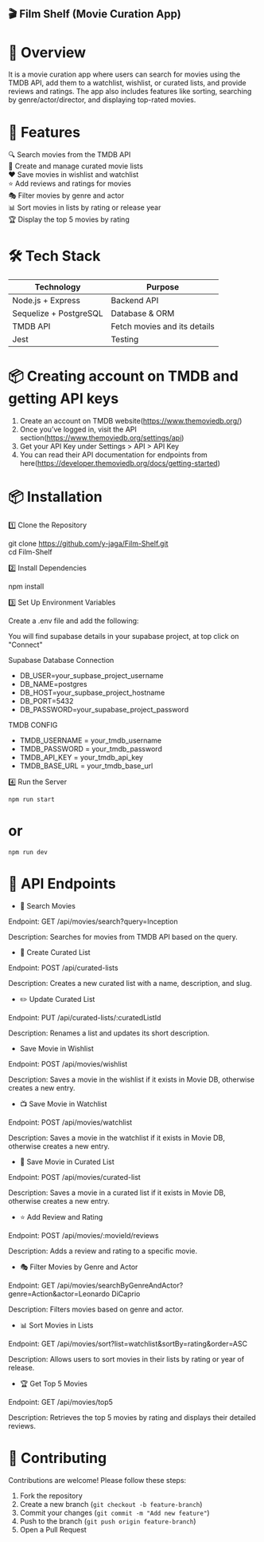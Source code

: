 ## 🎬 Film Shelf (Movie Curation App)

# 📌 Overview

It is a movie curation app where users can search for movies using the TMDB API, add them to a watchlist, wishlist, or curated lists, and provide reviews and ratings. The app also includes features like sorting, searching by genre/actor/director, and displaying top-rated movies.

# 🚀 Features

🔍 Search movies from the TMDB API  
📂 Create and manage curated movie lists  
❤️ Save movies in wishlist and watchlist  
⭐ Add reviews and ratings for movies  
🎭 Filter movies by genre and actor  
📊 Sort movies in lists by rating or release year  
🏆 Display the top 5 movies by rating

# 🛠️ Tech Stack

| Technology             | Purpose                      |
| ---------------------- | ---------------------------- |
| Node.js + Express      | Backend API                  |
| Sequelize + PostgreSQL | Database & ORM               |
| TMDB API               | Fetch movies and its details |
| Jest                   | Testing                      |

# 📦 Creating account on TMDB and getting API keys

1. Create an account on TMDB website(https://www.themoviedb.org/)
2. Once you’ve logged in, visit the API section(https://www.themoviedb.org/settings/api)
3. Get your API Key under Settings > API > API Key
4. You can read their API documentation for endpoints from here(https://developer.themoviedb.org/docs/getting-started)

# 📦 Installation

1️⃣ Clone the Repository

git clone https://github.com/y-jaga/Film-Shelf.git  
cd Film-Shelf

2️⃣ Install Dependencies

npm install

3️⃣ Set Up Environment Variables

Create a .env file and add the following:

You will find supabase details in your supabase project, at top click on "Connect"

Supabase Database Connection

- DB_USER=your_supbase_project_username  
- DB_NAME=postgres  
- DB_HOST=your_supbase_project_hostname  
- DB_PORT=5432  
- DB_PASSWORD=your_supabase_project_password

TMDB CONFIG  
- TMDB_USERNAME = your_tmdb_username
- TMDB_PASSWORD = your_tmdb_password
- TMDB_API_KEY = your_tmdb_api_key
- TMDB_BASE_URL = your_tmdb_base_url

4️⃣ Run the Server

    npm run start

# or

    npm run dev

# 🔗 API Endpoints


- 🔎 Search Movies

Endpoint: GET /api/movies/search?query=Inception

Description: Searches for movies from TMDB API based on the query.

- 📝 Create Curated List

Endpoint: POST /api/curated-lists

Description: Creates a new curated list with a name, description, and slug.

- ✏️ Update Curated List

Endpoint: PUT /api/curated-lists/:curatedListId

Description: Renames a list and updates its short description.

-  Save Movie in Wishlist

Endpoint: POST /api/movies/wishlist

Description: Saves a movie in the wishlist if it exists in Movie DB, otherwise creates a new entry.

- 📺 Save Movie in Watchlist

Endpoint: POST /api/movies/watchlist

Description: Saves a movie in the watchlist if it exists in Movie DB, otherwise creates a new entry.

- 📜 Save Movie in Curated List

Endpoint: POST /api/movies/curated-list

Description: Saves a movie in a curated list if it exists in Movie DB, otherwise creates a new entry.

- ⭐ Add Review and Rating

Endpoint: POST /api/movies/:movieId/reviews

Description: Adds a review and rating to a specific movie.

- 🎭 Filter Movies by Genre and Actor

Endpoint: GET /api/movies/searchByGenreAndActor?genre=Action&actor=Leonardo DiCaprio

Description: Filters movies based on genre and actor.

- 📊 Sort Movies in Lists

Endpoint: GET /api/movies/sort?list=watchlist&sortBy=rating&order=ASC

Description: Allows users to sort movies in their lists by rating or year of release.

- 🏆 Get Top 5 Movies

Endpoint: GET /api/movies/top5

Description: Retrieves the top 5 movies by rating and displays their detailed reviews.

# 🤝 Contributing

Contributions are welcome! Please follow these steps:

1. Fork the repository
2. Create a new branch (`git checkout -b feature-branch`)
3. Commit your changes (`git commit -m "Add new feature"`)
4. Push to the branch (`git push origin feature-branch`)
5. Open a Pull Request

